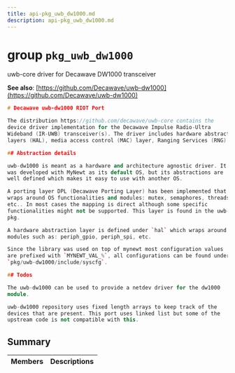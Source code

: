 ```yaml
---
title: api-pkg_uwb_dw1000.md
description: api-pkg_uwb_dw1000.md
---
```

# group `pkg_uwb_dw1000` 

uwb-core driver for Decawave DW1000 transceiver

**See also**: [https://github.com/Decawave/uwb-dw1000](https://github.com/Decawave/uwb-dw1000)

```cpp
# Decawave uwb-dw1000 RIOT Port

The distribution https://github.com/decawave/uwb-core contains the
device driver implementation for the Decawave Impulse Radio-Ultra
Wideband (IR-UWB) transceiver(s). The driver includes hardware abstraction
layers (HAL), media access control (MAC) layer, Ranging Services (RNG).

## Abstraction details

uwb-dw1000 is meant as a hardware and architecture agnostic driver. It
was developed with MyNewt as its default OS, but its abstractions are
well defined which makes it easy to use with another OS.

A porting layer DPL (Decawave Porting Layer) has been implemented that
wraps around OS functionalities and modules: mutex, semaphores, threads,
etc.. In most cases the mapping is direct although some specific
functionalities might not be supported. This layer is found in the uwb-core
pkg.

A hardware abstraction layer is defined under `hal` which wraps around
modules such as: periph_gpio, periph_spi, etc.

Since the library was used on top of mynewt most configuration values
are prefixed with `MYNEWT_VAL_%`, all configurations can be found under
`pkg/uwb-dw1000/include/syscfg`.

## Todos

The uwb-dw1000 can be used to provide a netdev driver for the dw1000
module.

uwb-dw1000 repository uses fixed length arrays to keep track of the
devices that are present. This port uses linked list but some of the
upstream code is not compatible with this.
```

## Summary

 Members                        | Descriptions                                
--------------------------------|---------------------------------------------


